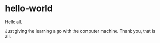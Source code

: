 # hello-world

Hello all.

Just giving the learning a go with the computer machine.
Thank you, that is all.
